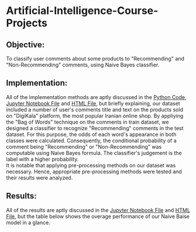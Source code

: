 # Artificial-Intelligence-Course-Projects

## Objective: 
To classify user comments about some products to "Recommending" and "Non-Recommending" comments, using Naive Bayes classifier. 

## Implementation: 
All of the implementation methods are aptly discussed in the [Python Code](https://github.com/moeinsh78/Artificial-Intelligence-Course-Projects/blob/master/NLP-NB/CA3_code.py), [Jupyter Notebook File](https://github.com/moeinsh78/Artificial-Intelligence-Course-Projects/blob/master/NLP-NB/CA3.ipynb) and [HTML File](https://github.com/moeinsh78/Artificial-Intelligence-Course-Projects/blob/master/NLP-NB/CA3_Report.html), but briefly explaining, our dataset included a number of user's comments title and text on the products sold on "DigiKala" platform, the most popular Iranian online shop. By appliying the "Bag of Words" technique on the comments in train dataset, we designed a classifier to recognize "Recommending" comments in the test dataset. For this purpose, the odds of each word's appearance in both classes were calculated. Consequently, the conditional probability of a comment being "Recommending" or "Non-Recommending" was computable using Naive Bayes formula. The classifier's judgement is the label with a higher probability.  
It is notable that applying pre-processing methods on our dataset was necessary. Hence, appropriate pre-processing methods were tested and their results were analyzed.

## Results: 
All of the results are aptly discussed in the [Jupyter Notebook File](https://github.com/moeinsh78/Artificial-Intelligence-Course-Projects/blob/master/NLP-NB/CA3.ipynb) and [HTML File](https://github.com/moeinsh78/Artificial-Intelligence-Course-Projects/blob/master/NLP-NB/CA3_Report.html), but the table below shows the overage performance of our Naive Baise model in a glance.

